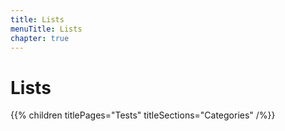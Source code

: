 ```yaml
---
title: Lists
menuTitle: Lists
chapter: true
---
```


# Lists

{{% children titlePages="Tests" titleSections="Categories" /%}}